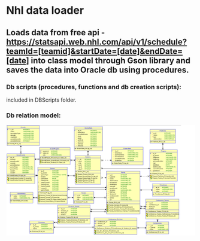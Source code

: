 
# Nhl data loader

## Loads data from free api - https://statsapi.web.nhl.com/api/v1/schedule?teamId=[teamid]&startDate=[date]&endDate=[date] into class model through Gson library and saves the data into Oracle db using procedures.

### Db scripts (procedures, functions and db creation scripts): <br>

<p> included in DBScripts folder. </p>

### Db relation model:

![db relational model](imgs/db_relational_model.png)
